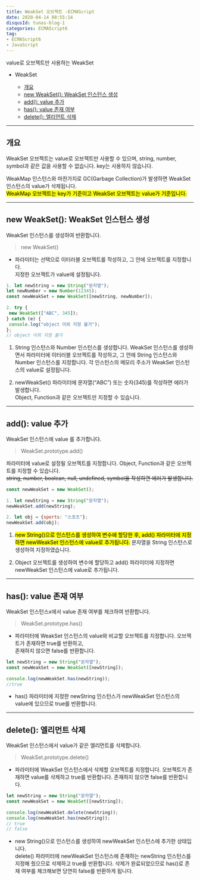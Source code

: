 ```yaml
---
title: WeakSet 오브젝트 -ECMAScript
date: 2020-04-14 08:55:14
disqusId: tunas-blog-1
categories: ECMAScript6
tag: 
- ECMAScript6
- JavaScript
---
```


value로 오브젝트만 사용하는 WeakSet

*   WeakSet
    
    *   [개요](/2020/04/14/WeakSet%20오브젝트%20-ECMAScript/#WeakSet)
    *   [new WeakSet(): WeakSet 인스턴스 생성](/2020/04/14/WeakSet%20오브젝트%20-ECMAScript/#newWeakSet)
    *   [add(): value 추가](/2020/04/14/WeakSet%20오브젝트%20-ECMAScript/#WeakSet_add)
    *   [has(): value 존재 여부](/2020/04/14/WeakSet%20오브젝트%20-ECMAScript/#WeakSet_has)
    *   [delete(): 엘리먼트 삭제](/2020/04/14/WeakSet%20오브젝트%20-ECMAScript/#WeakSet_delete)

<!-- more -->

* * *

<h2 id="WeakSet">개요</h2>

WeakSet 오브젝트는 value로 오브젝트만 사용할 수 있으며, string, number, symbol과 같은 값을 사용할 수 없습니다. key는 사용하지 않습니다.

WeakMap 인스턴스와 마찬가지로 GC(Garbage Collection)가 발생하면 WeakSet 인스턴스의 value가 삭제됩니다.  
<mark>WeakMap 오브젝트는 key가 기준이고 WeakSet 오브젝트는 value가 기준입니다.</mark>

* * *

<h2 id="newWeakSet">new WeakSet(): WeakSet 인스턴스 생성</h2>

WeakSet 인스턴스를 생성하여 반환합니다.

> new WeakSet()

*   파라미터는 선택으로 이터러블 오브젝트를 작성하고, 그 안에 오브젝트를 지정합니다.  
    지정한 오브젝트가 value에 설정됩니다.

```js new WeakSet
1. let newString = new String("문자열");  
let newNumber = new Number(12345);  
const newWeakSet = new WeakSet([newString, newNumber]);  
  
2. try {  
 new WeakSet(["ABC", 345]);  
} catch (e) {  
 console.log("object 이외 지정 불가");  
};  
// object 이외 지정 불가  
```

1.  String 인스턴스와 Number 인스턴스를 생성합니다. WeakSet 인스턴스를 생성하면서 파라미터에 이터러블 오브젝트를 작성하고, 그 안에 String 인스턴스와 Number 인스턴스를 지정합니다. 각 인스턴스의 메모리 주소가 WeakSet 인스턴스의 value로 설정됩니다.

2.  newWeakSet() 파라미터에 문자열(“ABC”) 또는 숫자(345)를 작성하면 에러가 발생합니다.  
    Object, Function과 같은 오브젝트만 지정할 수 있습니다.

* * *

<h2 id="WeakSet_add">add(): value 추가</h2>

WeakSet 인스턴스에 value 를 추가합니다.

> WeakSet.prototype.add()

파라미터에 value로 설정될 오브젝트를 지정합니다. Object, Function과 같은 오브젝트를 지정할 수 있습니다.  
~~string, number, boolean, null, undefined, symbol을 작성하면 에러가 발생합니다.~~

```js add()
const newWeakSet = new WeakSet();  
  
1. let newString = new String("문자열");  
newWeakSet.add(newString);  
  
2. let obj = {sports: "스포츠"};  
newWeakSet.add(obj); 
``` 

1.  <mark>new String()으로 인스턴스를 생성하여 변수에 할당한 후, add() 파라미터에 지정하면 newWeakSet 인스턴스에 value로 추가됩니다.</mark> 문자열을 String 인스턴스로 생성하여 지정하였습니다.

2.  Object 오브젝트를 생성하여 변수에 할당하고 add() 파라미터에 지정하면 newWeakSet 인스턴스에 value로 추가됩니다.

* * *

<h2 id="WeakSet_has">has(): value 존재 여부</h2>

WeakSet 인스턴스x에서 value 존재 여부를 체크하여 반환합니다.

> WeakSet.prototype.has()

*   파라미터에 WeakSet 인스턴스의 value와 비교할 오브젝트를 지정합니다. 오브젝트가 존재하면 true를 반환하고,  
    존재하지 않으면 false를 반환합니다.

```js has()
let newString = new String("문자열");  
const newWeakSet = new WeakSet([newString]);  
  
console.log(newWeakSet.has(newString));  
//true  
```

*   has() 파라미터에 지정한 newString 인스턴스가 newWeakSet 인스턴스의 value에 있으므로 true를 반환합니다.

* * *

<h2 id="WeakSet_delete">delete(): 엘리먼트 삭제</h2>

WeakSet 인스턴스에서 value가 같은 엘리먼트를 삭제합니다.

> WeakSet.prototype.delete()

*   파라미터에 WeakSet 인스턴스에서 삭제할 오브젝트를 지정합니다. 오브젝트가 존재하면 value를 삭제하고 true를 반환합니다. 존재하지 않으면 false를 반환합니다.

```js delete()
let newString = new String("문자열");  
const newWeakSet = new WeakSet([newString]);  
  
console.log(newWeakSet.delete(newString));  
console.log(newWeakSet.has(newString));  
// true  
// false  
```

*   new String()으로 인스턴스를 생성하여 newWeakSet 인스턴스에 추가한 상태입니다.  
    delete() 파라미터에 newWeakSet 인스턴스에 존재하는 newString 인스턴스를 지정해 줬으므로 삭제하고 true를 반환합니다. 삭제가 완료되었으므로 has()로 존재 여부를 체크해보면 당연히 false를 반환하게 됩니다.
